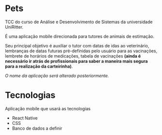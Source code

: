 # Pets
TCC do curso de Análise e Desenvolvimento de Sistemas da universidade UniRitter.

É uma aplicação mobile direcionada para tutores de animais de estimação.

Seu principal objetivo é auxiliar o tutor com datas de idas ao veterinário, lembranças de datas futuras pré-definidas pelo usuário para as vacinações, lembrete de horários de medicações, tabela de vacinações **(ainda é necessário ir atrás de profissionais para saber a maneira mais segura para a realização da carteirinha)**.

*O nome da aplicação será alterado posteriormente.* 

# Tecnologias

Aplicação mobile que usará as tecnologias 
* React Native
* CSS
* Banco de dados a definir


